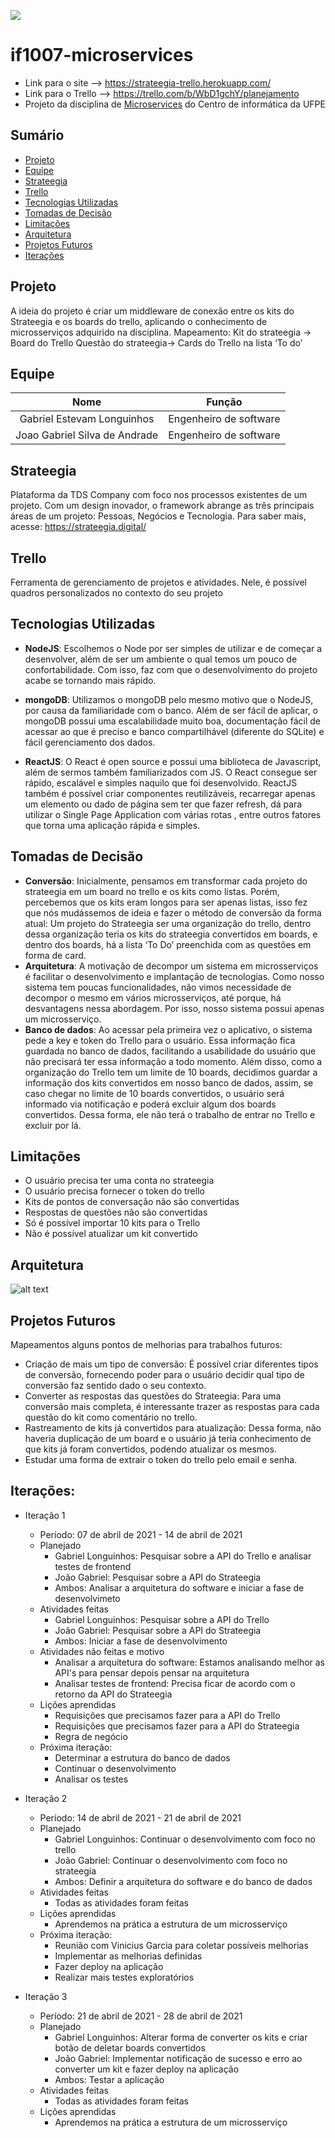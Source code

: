 ![](https://img.shields.io/badge/Status-Under%20Development-green)

# if1007-microservices

- Link para o site --> https://strateegia-trello.herokuapp.com/
- Link para o Trello --> https://trello.com/b/WbD1gchY/planejamento
- Projeto da disciplina de [Microservices](https://github.com/IF1007/if1007) do Centro de informática da UFPE

## Sumário

- [Projeto](#Projeto)
- [Equipe](#Equipe)
- [Strateegia](#Strateegia)
- [Trello](#Trello)
- [Tecnologias Utilizadas](#tecnologias-utilizadas)
- [Tomadas de Decisão](#tomadas-de-decisão)
- [Limitações](#Limitações)
- [Arquitetura](#Arquitetura)
- [Projetos Futuros](#Projetos-Futuros)
- [Iterações](#Iterações)

## Projeto

A ideia do projeto é criar um middleware de conexão entre os kits do Strateegia e os boards do trello, aplicando o conhecimento de microsserviços adquirido na disciplina.
Mapeamento: 
Kit do strateegia → Board do Trello
Questão do strateegia→ Cards do Trello na lista ‘To do’

## Equipe

|             Nome              |         Função          |
| :---------------------------: | :---------------------: |
|   Gabriel Estevam Longuinhos  | Engenheiro de software  |
| Joao Gabriel Silva de Andrade | Engenheiro de software  |
## Strateegia

Plataforma da TDS Company com foco nos processos existentes de um projeto. Com um design inovador, o framework abrange as três  principais áreas de um projeto: Pessoas, Negócios e Tecnologia. Para saber mais, acesse: https://strateegia.digital/ 

## Trello

Ferramenta de gerenciamento de projetos e atividades. Nele, é possível quadros personalizados no contexto do seu projeto

## Tecnologias Utilizadas

- **NodeJS**: Escolhemos o Node por ser simples de utilizar e de começar a desenvolver, além de ser um ambiente o qual temos um pouco de confortabilidade. Com isso, faz com que o desenvolvimento do projeto acabe se tornando mais rápido. 

- **mongoDB**: Utilizamos o mongoDB pelo mesmo motivo que o NodeJS, por causa da familiaridade com o banco. Além de ser fácil de aplicar, o mongoDB possui uma escalabilidade muito boa, documentação fácil de acessar ao que é preciso e banco compartilhável (diferente do SQLite) e fácil gerenciamento dos dados. 

- **ReactJS**: O React é open source e possui uma biblioteca de Javascript, além de sermos também familiarizados com JS. O React consegue ser rápido, escalável e simples naquilo que foi desenvolvido. ReactJS também é possível criar componentes reutilizáveis, recarregar apenas um elemento ou dado de página sem ter que fazer refresh, dá para utilizar o Single Page Application com várias rotas , entre outros fatores que torna uma aplicação rápida e simples.


## Tomadas de Decisão

- **Conversão**: Inicialmente, pensamos em transformar cada projeto do strateegia em um board no trello e os kits como listas. Porém, percebemos que os kits eram longos para ser apenas listas, isso fez que nós mudássemos de ideia e fazer o método de conversão da forma atual: Um projeto do Strateegia ser uma organização do trello, dentro dessa organização teria os kits do strateegia convertidos em boards, e dentro dos boards, há a  lista ‘To Do’ preenchida com as questões em forma de card.
 - **Arquitetura**: A motivação de decompor um  sistema em microsserviços é facilitar o desenvolvimento e implantação de tecnologias. Como nosso sistema tem poucas funcionalidades, não vimos necessidade de decompor o mesmo em vários microsserviços, até porque, há desvantagens nessa abordagem. Por isso, nosso sistema possui apenas um microsserviço.
- **Banco de dados**: Ao acessar pela primeira vez o aplicativo, o sistema pede a key e token do Trello para o usuário. Essa informação fica guardada no banco de dados, facilitando a usabilidade do usuário que não precisará ter essa informação a todo momento. Além disso, como a  organização do Trello tem um limite de 10 boards, decidimos guardar a informação dos kits convertidos em nosso banco de dados, assim, se caso chegar no limite de 10 boards convertidos, o usuário será informado via notificação e poderá excluir algum dos boards convertidos. Dessa forma, ele não terá o trabalho de entrar no Trello e excluir por lá. 

## Limitações

- O usuário precisa ter uma conta no strateegia
- O usuário precisa fornecer o token do trello
- Kits de pontos de conversação não são convertidas
- Respostas de questões não são convertidas
- Só é possível importar 10 kits para o Trello
- Não é possível atualizar um kit convertido

## Arquitetura
![alt text](https://i.ibb.co/LpY2RZH/Arq-Microservices.jpg)

## Projetos Futuros

Mapeamentos alguns pontos de melhorias para trabalhos futuros:
- Criação de mais um tipo de conversão: É possível criar diferentes tipos de conversão, fornecendo poder para o usuário decidir qual tipo de conversão faz sentido dado o seu contexto.
- Converter as respostas das questões do Strateegia: Para uma conversão mais completa, é interessante trazer as respostas para cada questão do kit como comentário no trello.
- Rastreamento de kits já convertidos para atualização: Dessa forma, não haveria duplicação de um board e o usuário já teria conhecimento de que kits já foram convertidos, podendo atualizar os mesmos.
- Estudar uma forma de extrair o token do trello pelo email e senha.

## Iterações:

- Iteração 1
   - Período: 07 de abril de 2021 - 14 de abril de 2021
   - Planejado
     - Gabriel Longuinhos: Pesquisar sobre a API do Trello e analisar testes de frontend
     - João Gabriel: Pesquisar sobre a API do Strateegia
     - Ambos: Analisar a arquitetura do software e iniciar a fase de desenvolvimeto
   - Atividades feitas
     - Gabriel Longuinhos: Pesquisar sobre a API do Trello
     - João Gabriel: Pesquisar sobre a API do Strateegia
     - Ambos: Iniciar a fase de desenvolvimento
   - Atividades não feitas e motivo
     - Analisar a arquitetura do software: Estamos analisando melhor as API's para pensar depois pensar na arquitetura
     - Analisar testes de frontend: Precisa ficar de acordo com o retorno da API do Strateegia
  - Lições aprendidas
     - Requisições que precisamos fazer para a API do Trello
     - Requisições que precisamos fazer para a API do Strateegia
     - Regra de negócio
  - Próxima iteração:
     - Determinar a estrutura do banco de dados
     - Continuar o desenvolvimento
     - Analisar os testes

- Iteração 2
   - Período: 14 de abril de 2021 - 21 de abril de 2021
   - Planejado
     - Gabriel Longuinhos: Continuar o desenvolvimento com foco no trello
     - João Gabriel: Continuar o desenvolvimento com foco no strateegia
     - Ambos: Definir a arquitetura do software e do banco de dados
   - Atividades feitas
      - Todas as atividades foram feitas
   - Lições aprendidas
     - Aprendemos na prática a estrutura de um microsserviço
  - Próxima iteração:
     - Reunião com Vinicius Garcia para coletar possíveis melhorias
     - Implementar as melhorias definidas
     - Fazer deploy na aplicação
     - Realizar mais testes exploratórios


- Iteração 3
   - Período: 21 de abril de 2021 - 28 de abril de 2021
   - Planejado
     - Gabriel Longuinhos: Alterar forma de converter os kits e criar botão de deletar boards convertidos
     - João Gabriel: Implementar notificação de sucesso e erro ao converter um kit e fazer deploy na aplicação
     - Ambos: Testar a aplicação
   - Atividades feitas
      - Todas as atividades foram feitas
   - Lições aprendidas
     - Aprendemos na prática a estrutura de um microsserviço

